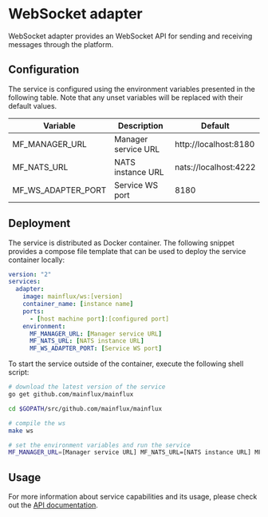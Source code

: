 # WebSocket adapter

WebSocket adapter provides an WebSocket API for sending and receiving messages through the platform.

## Configuration

The service is configured using the environment variables presented in the
following table. Note that any unset variables will be replaced with their
default values.

| Variable             | Description         | Default               |
|----------------------|---------------------|-----------------------|
| MF_MANAGER_URL       | Manager service URL | http://localhost:8180 |
| MF_NATS_URL          | NATS instance URL   | nats://localhost:4222 |
| MF_WS_ADAPTER_PORT   | Service WS port     | 8180                  |

## Deployment

The service is distributed as Docker container. The following snippet provides
a compose file template that can be used to deploy the service container locally:

```yaml
version: "2"
services:
  adapter:
    image: mainflux/ws:[version]
    container_name: [instance name]
    ports:
      - [host machine port]:[configured port]
    environment:
      MF_MANAGER_URL: [Manager service URL]
      MF_NATS_URL: [NATS instance URL]
      MF_WS_ADAPTER_PORT: [Service WS port]
```

To start the service outside of the container, execute the following shell script:

```bash
# download the latest version of the service
go get github.com/mainflux/mainflux

cd $GOPATH/src/github.com/mainflux/mainflux

# compile the ws
make ws

# set the environment variables and run the service
MF_MANAGER_URL=[Manager service URL] MF_NATS_URL=[NATS instance URL] MF_WS_ADAPTER_PORT=[Service WS port] ./build/mainflux-ws
```

## Usage

For more information about service capabilities and its usage, please check out
the [API documentation](swagger.yaml).